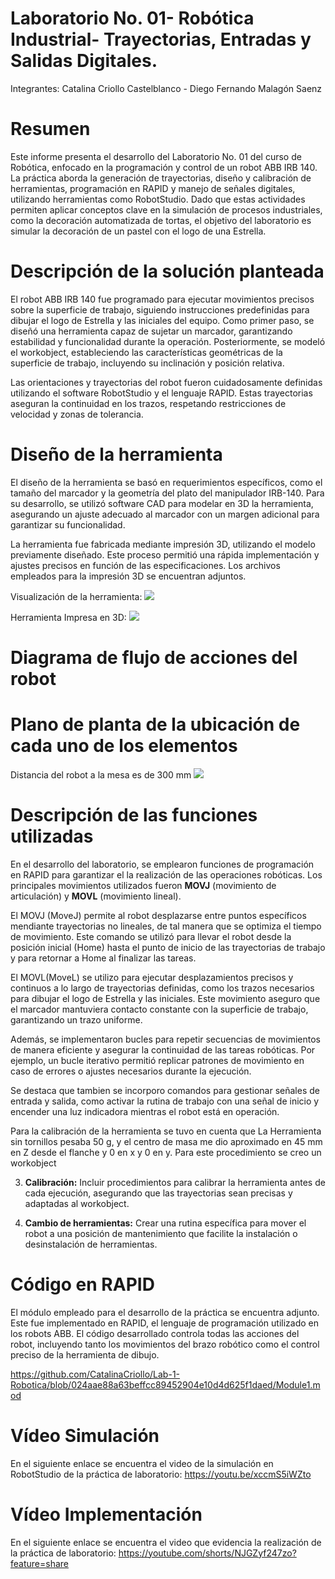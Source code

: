 # Laboratorio No. 01- Robótica Industrial- Trayectorias, Entradas y Salidas Digitales.

Integrantes: Catalina Criollo Castelblanco - Diego Fernando Malagón Saenz

# Resumen

Este informe presenta el desarrollo del Laboratorio No. 01 del curso de Robótica, enfocado en la programación y control de un robot ABB IRB 140. La práctica aborda la generación de trayectorias, diseño y calibración de herramientas, programación en RAPID y manejo de señales digitales, utilizando herramientas como RobotStudio. Dado que estas actividades permiten aplicar conceptos clave en la simulación de procesos industriales, como la decoración automatizada de tortas, el objetivo del laboratorio es simular la decoración de un pastel con el logo de una Estrella.

# Descripción de la solución planteada

El robot ABB IRB 140 fue programado para ejecutar movimientos precisos sobre la superficie de trabajo, siguiendo instrucciones predefinidas para dibujar el logo de Estrella y las iniciales del equipo. Como primer paso, se diseñó una herramienta capaz de sujetar un marcador, garantizando estabilidad y funcionalidad durante la operación. Posteriormente, se modeló el workobject, estableciendo las características geométricas de la superficie de trabajo, incluyendo su inclinación y posición relativa.

Las orientaciones y trayectorias del robot fueron cuidadosamente definidas utilizando el software RobotStudio y el lenguaje RAPID. Estas trayectorias aseguran la continuidad en los trazos, respetando restricciones de velocidad y zonas de tolerancia. 

# Diseño de la herramienta

El diseño de la herramienta se basó en requerimientos específicos, como el tamaño del marcador y la geometría del plato del manipulador IRB-140. Para su desarrollo, se utilizó software CAD para modelar en 3D la herramienta, asegurando un ajuste adecuado al marcador con un margen adicional para garantizar su funcionalidad.

La herramienta fue fabricada mediante impresión 3D, utilizando el modelo previamente diseñado. Este proceso permitió una rápida implementación y ajustes precisos en función de las especificaciones. Los archivos empleados para la impresión 3D se encuentran adjuntos.

Visualización de la herramienta:
![](https://github.com/CatalinaCriollo/Lab-1-Robotica/blob/e144e45669f19df76f8b95f1cc8341378924c9e6/Herramienta.png)

Herramienta Impresa en 3D:
![](https://github.com/CatalinaCriollo/Lab-1-Robotica/blob/72948781c26c7d7961540261a3f3e20e11702197/HerramientaF.jpg)


# Diagrama de flujo de acciones del robot

# Plano de planta de la ubicación de cada uno de los elementos

Distancia del robot a la mesa es de 300 mm
![](https://github.com/CatalinaCriollo/Lab-1-Robotica/blob/a05496c078de818083ccf8b257134248dfbf1b6e/Plano.png)

# Descripción de las funciones utilizadas

En el desarrollo del laboratorio, se emplearon funciones de programación en RAPID para garantizar el la realización de las operaciones robóticas. Los principales movimientos utilizados fueron **MOVJ** (movimiento de articulación) y **MOVL** (movimiento lineal). 

El MOVJ (MoveJ) permite al robot desplazarse entre puntos específicos mendiante trayectorias no lineales, de tal manera que se optimiza el tiempo de movimiento. Este comando se utilizó para llevar el robot desde la posición inicial (Home) hasta el punto de inicio de las trayectorias de trabajo y para retornar a Home al finalizar las tareas.

El MOVL(MoveL) se utilizo para ejecutar desplazamientos precisos y continuos a lo largo de trayectorias definidas, como los trazos necesarios para dibujar el logo de Estrella y las iniciales. Este movimiento aseguro que el marcador mantuviera contacto constante con la superficie de trabajo, garantizando un trazo uniforme.

Además, se implementaron bucles para repetir secuencias de movimientos de manera eficiente y asegurar la continuidad de las tareas robóticas. Por ejemplo, un bucle iterativo permitió replicar patrones de movimiento en caso de errores o ajustes necesarios durante la ejecución.

Se destaca que tambien se incorporo comandos para gestionar señales de entrada y salida, como activar la rutina de trabajo con una señal de inicio y encender una luz indicadora mientras el robot está en operación.

Para la calibración de la herramienta se tuvo en cuenta que La Herramienta sin tornillos pesaba 50 g, y el centro de masa me dio aproximado en 45 mm en Z desde el flanche y 0 en x y 0 en y. Para este procedimiento se creo un workobject

3. **Calibración:** Incluir procedimientos para calibrar la herramienta antes de cada ejecución, asegurando que las trayectorias sean precisas y adaptadas al workobject.

4. **Cambio de herramientas:** Crear una rutina específica para mover el robot a una posición de mantenimiento que facilite la instalación o desinstalación de herramientas.



# Código en RAPID

El módulo empleado para el desarrollo de la práctica se encuentra adjunto. Este fue implementado en RAPID, el lenguaje de programación utilizado en los robots ABB. El código desarrollado controla todas las acciones del robot, incluyendo tanto los movimientos del brazo robótico como el control preciso de la herramienta de dibujo. 

https://github.com/CatalinaCriollo/Lab-1-Robotica/blob/024aae88a63beffcc89452904e10d4d625f1daed/Module1.mod

# Vídeo Simulación

En el siguiente enlace se encuentra el video de la simulación en RobotStudio de la práctica de laboratorio:
https://youtu.be/xccmS5iWZto

# Vídeo Implementación

En el siguiente enlace se encuentra el video que evidencia la realización de la práctica de laboratorio:
https://youtube.com/shorts/NJGZyf247zo?feature=share
